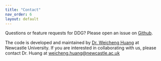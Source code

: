 ```yaml
---
title: "Contact"
nav_order: 6
layout: default
---
```


Questions or feature requests for DDG? Please open an issue on [Github](https://github.com/weicheng-huang-mechanics/DDG_Tutorial).

The code is developed and maintained by [Dr. Weicheng Huang](https://weicheng-huang-mechanics.github.io/website/) at Newcastle University. If you are interested in collaborating with us, please contact Dr. Huang at <u>weicheng.huang@newcastle.ac.uk<u>
